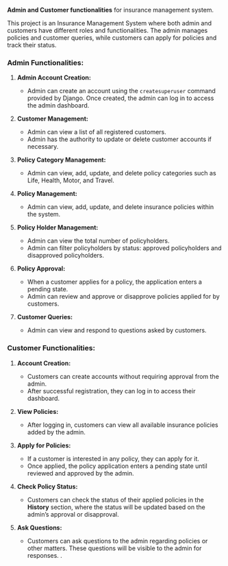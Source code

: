 **Admin and Customer functionalities** for insurance management system.


This project is an Insurance Management System where both admin and customers have different roles and functionalities. The admin manages policies and customer queries, while customers can apply for policies and track their status.

### Admin Functionalities:
1. **Admin Account Creation:**
   - Admin can create an account using the `createsuperuser` command provided by Django. Once created, the admin can log in to access the admin dashboard.

2. **Customer Management:**
   - Admin can view a list of all registered customers.
   - Admin has the authority to update or delete customer accounts if necessary.

3. **Policy Category Management:**
   - Admin can view, add, update, and delete policy categories such as Life, Health, Motor, and Travel.

4. **Policy Management:**
   - Admin can view, add, update, and delete insurance policies within the system.

5. **Policy Holder Management:**
   - Admin can view the total number of policyholders.
   - Admin can filter policyholders by status: approved policyholders and disapproved policyholders.

6. **Policy Approval:**
   - When a customer applies for a policy, the application enters a pending state.
   - Admin can review and approve or disapprove policies applied for by customers.

7. **Customer Queries:**
   - Admin can view and respond to questions asked by customers.

### Customer Functionalities:
1. **Account Creation:**
   - Customers can create accounts without requiring approval from the admin.
   - After successful registration, they can log in to access their dashboard.

2. **View Policies:**
   - After logging in, customers can view all available insurance policies added by the admin.

3. **Apply for Policies:**
   - If a customer is interested in any policy, they can apply for it.
   - Once applied, the policy application enters a pending state until reviewed and approved by the admin.

4. **Check Policy Status:**
   - Customers can check the status of their applied policies in the **History** section, where the status will be updated based on the admin’s approval or disapproval.

5. **Ask Questions:**
   - Customers can ask questions to the admin regarding policies or other matters. These questions will be visible to the admin for responses.
.
